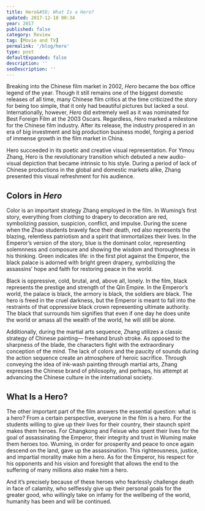 ```yaml
---
title: Hero&#58; What Is a Hero?
updated: 2017-12-18 00:34
year: 2017
published: false
category: Review
tag: [Movie and TV]
permalink: '/blog/hero'
type: post
defaultExpanded: false
description: ''
seoDescription: ''
---
```


Breaking into the Chinese film market in 2002, _Hero_ became the box office legend of the year. Though it still remains one of the biggest domestic releases of all time, many Chinese film critics at the time criticized the story for being too simple, that it only had beautiful pictures but lacked a soul. Internationally, however, _Hero_ did extremely well as it was nominated for Best Foreign Film at the 2003 Oscars. Regardless, _Hero_ marked a milestone for the Chinese film industry. After its release, the industry prospered in an era of big investment and big production business model, forging a period of immense growth in the film market in China.

Hero succeeded in its poetic and creative visual representation. For Yimou Zhang, Hero is the revolutionary transition which debuted a new audio-visual depiction that became intrinsic to his style. During a period of lack of Chinese productions in the global and domestic markets alike, Zhang presented this visual refreshment for his audience.

## Colors in _Hero_

Color is an important strategy Zhang employed in the film. In Wuming’s first story, everything from clothing to drapery to decoration are red, symbolizing passion, suspicion, conflict, and impulse. During the scene when the Zhao students bravely face their death, red also represents the blazing, relentless patriotism and a spirit that immortalizes their lives. In the Emperor’s version of the story, blue is the dominant color, representing solemnness and composure and showing the wisdom and thoroughness in his thinking. Green indicates life: in the first plot against the Emperor, the black palace is adorned with bright green drapery, symbolizing the assassins’ hope and faith for restoring peace in the world.

Black is oppressive, cold, brutal, and, above all, lonely. In the film, black represents the prestige and strength of the Qin Empire. In the Emperor’s world, the palace is black, the armory is black, the soldiers are black. The hero is freed in the cruel darkness, but the Emperor is meant to fall into the restraints of that oppressive black crown representing ultimate authority. The black that surrounds him signifies that even if one day he does unite the world or amass all the wealth of the world, he will still be alone.

Additionally, during the martial arts sequence, Zhang utilizes a classic strategy of Chinese painting— freehand brush stroke. As opposed to the sharpness of the blade, the characters fight with the extraordinary conception of the mind. The lack of colors and the paucity of sounds during the action sequence create an atmosphere of heroic sacrifice. Through conveying the idea of ink-wash painting through martial arts, Zhang expresses the Chinese brand of philosophy, and perhaps, his attempt at advancing the Chinese culture in the international society.

## What Is a Hero?

The other important part of the film answers the essential question: what is a hero? From a certain perspective, everyone in the film is a hero. For the students willing to give up their lives for their country, their staunch spirit makes them heroes. For Changkong and Feixue who spent their lives for the goal of assassinating the Emperor, their integrity and trust in Wuming make them heroes too. Wuming, in order for prosperity and peace to once again descend on the land, gave up the assassination. This righteousness, justice, and impartial morality make him a hero. As for the Emperor, his respect for his opponents and his vision and foresight that allows the end to the suffering of many millions also make him a hero.

And it’s precisely because of these heroes who fearlessly challenge death in face of calamity, who selflessly give up their personal goals for the greater good, who willingly take on infamy for the wellbeing of the world, humanity has been and will be continued.
